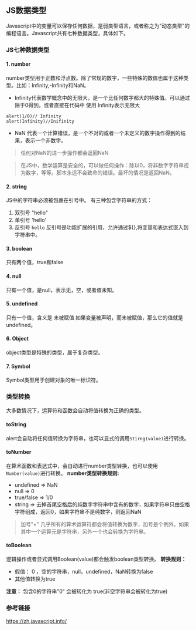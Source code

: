 ## JS数据类型
Javascript中的变量可以保存任何数据，是弱类型语言，或者称之为"动态类型"的编程语言。Javascript共有七种数据类型，具体如下。
### JS七种数据类型
#### 1. number
number类型用于正数和浮点数。除了常规的数字，一些特殊的数值也属于这种类型。比如：Infinity,-Infinity和NaN。
- Infinity代表数学概念中的无限大，是一个比任何数字都大的特殊值。可以通过除于0得到。或者直接在代码中 使用 Infinity表示无限大
```
alert(1/0)// Infinity
alert(Infinity)//Inifinity
```
- NaN 代表一个计算错误，是一个不对的或者一个未定义的数字操作得到的结果，表示一个非数字。
> 任何对NaN的进一步操作都会返回NaN

> 在JS中，数学运算是安全的，可以做任何操作：除以0，将非数字字符串视为数字，等等。脚本永远不会致命的错误。最坏的情况是返回NaN。

#### 2. string
JS中的字符串必须被包裹在引号中。
有三种包含字符串的方式：
1. 双引号 "hello"
2. 单引号 'hello'
3. 反引号 `hello` 反引号是功能扩展的引用，允许通过${},将变量和表达式嵌入到字符串中。
#### 3. boolean
只有两个值，true和false
#### 4. null
只有一个值，是null，表示无，空，或者值未知。
#### 5. undefined
只有一个值，含义是 未被赋值
如果变量被声明，而未被赋值，那么它的值就是undefined。
#### 6. Object
object类型是特殊的类型，属于复杂类型。
#### 7. Symbol
Symbol类型用于创建对象的唯一标识符。

### 类型转换
大多数情况下，运算符和函数会自动将值转换为正确的类型。
#### toString
alert会自动将任何值转换为字符串，也可以显式的调用`Stirng(value)`进行转换。
#### toNumber
在算术函数和表达式中，会自动进行number类型转换，也可以使用`Number(value)`进行转换。
**number类型转换规则:**
- undefined => NaN
- null => 0
- true/false => 1/0
- string => 去掉首尾空格后的纯数字字符串中含有的数字，如果字符串只由空格字符组成，返回0，如果字符串不是纯数字，则返回NaN
> 加号"+" 几乎所有的算术运算符都会将值转换为数字，加号是个例外，如果其中一个运算元是字符串，另外一个也会转换为字符串。

#### toBoolean
逻辑操作或者显式调用Boolean(value)都会触发boolean类型转换。
**转换规则：**
- 假值： 0 ，空的字符串，null，undefined，NaN转换为false
- 其他值转换为true

**注意：**
包含0的字符串"0" 会被转化为 true(非空字符串会被转化为true)
### 参考链接 
https://zh.javascript.info/





